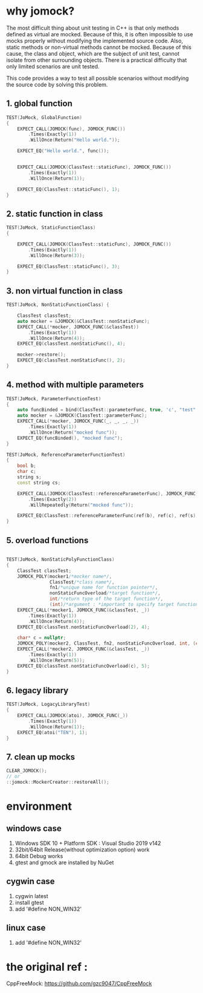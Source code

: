 # why jomock?
The most difficult thing about unit testing in C++ is that only methods defined as virtual are mocked.
Because of this, it is often impossible to use mocks properly without modifying the implemented source code.
Also, static methods or non-virtual methods cannot be mocked.
Because of this cause, the class and object, which are the subject of unit test, cannot isolate from other surrounding objects.
There is a practical difficulty that only limited scenarios are unit tested.

This code provides a way to test all possible scenarios without modifying the source code by solving this problem.

## 1. global function
```c++
TEST(JoMock, GlobalFunction) 
{
    EXPECT_CALL(JOMOCK(func), JOMOCK_FUNC())
        .Times(Exactly(1))
        .WillOnce(Return("Hello world."));

    EXPECT_EQ("Hello world.", func());    


    EXPECT_CALL(JOMOCK(ClassTest::staticFunc), JOMOCK_FUNC())
        .Times(Exactly(1))
        .WillOnce(Return(1));

    EXPECT_EQ(ClassTest::staticFunc(), 1);
}
```

## 2. static function in class
```c++
TEST(JoMock, StaticFunctionClass) 
{

    EXPECT_CALL(JOMOCK(ClassTest::staticFunc), JOMOCK_FUNC())
        .Times(Exactly(1))
        .WillOnce(Return(3));

    EXPECT_EQ(ClassTest::staticFunc(), 3);
}
```

## 3. non virtual function in class
```c++
TEST(JoMock, NonStaticFunctionClass) {

    ClassTest classTest;
    auto mocker = &JOMOCK(&ClassTest::nonStaticFunc);
    EXPECT_CALL(*mocker, JOMOCK_FUNC(&classTest))
        .Times(Exactly(1))
        .WillOnce(Return(4));
    EXPECT_EQ(classTest.nonStaticFunc(), 4);

    mocker->restore();
    EXPECT_EQ(classTest.nonStaticFunc(), 2);
}
```

## 4. method with multiple parameters
```c++
TEST(JoMock, ParameterFunctionTest)
{
    auto funcBinded = bind(ClassTest::parameterFunc, true, 'c', "test", "");
    auto mocker = &JOMOCK(ClassTest::parameterFunc);
    EXPECT_CALL(*mocker, JOMOCK_FUNC(_, _, _, _))
        .Times(Exactly(1))
        .WillOnce(Return("mocked func"));
    EXPECT_EQ(funcBinded(), "mocked func");
}

TEST(JoMock, ReferenceParameterFunctionTest)
{
    bool b;
    char c;
    string s;
    const string cs;

    EXPECT_CALL(JOMOCK(ClassTest::referenceParameterFunc), JOMOCK_FUNC(_, _, _, _))
        .Times(Exactly(2))
        .WillRepeatedly(Return("mocked func"));

    EXPECT_EQ(ClassTest::referenceParameterFunc(ref(b), ref(c), ref(s), ref(cs)), "mocked func");
}
```

## 5. overload functions 
```c++

TEST(JoMock, NonStaticPolyFunctionClass) 
{
    ClassTest classTest;
    JOMOCK_POLY(mocker1/*mocker name*/, 
				ClassTest/*class name*/, 
				fn1/*unique name for function pointer*/, 
				nonStaticFuncOverload/*target function*/, 
				int/*return type of the target function*/, 
				(int)/*argument : *important to specify target function* */)
    EXPECT_CALL(*mocker1, JOMOCK_FUNC(&classTest, _))
        .Times(Exactly(1))
        .WillOnce(Return(4));
    EXPECT_EQ(classTest.nonStaticFuncOverload(2), 4);

    char* c = nullptr;
    JOMOCK_POLY(mocker2, ClassTest, fn2, nonStaticFuncOverload, int, (char*))
    EXPECT_CALL(*mocker2, JOMOCK_FUNC(&classTest, _))
        .Times(Exactly(1))
        .WillOnce(Return(5));
    EXPECT_EQ(classTest.nonStaticFuncOverload(c), 5);
}

```

## 6. legacy library 
```c++
TEST(JoMock, LogacyLibraryTest)
{
    EXPECT_CALL(JOMOCK(atoi), JOMOCK_FUNC(_))
        .Times(Exactly(1))
        .WillOnce(Return(1));
    EXPECT_EQ(atoi("TEN"), 1);
}
```

## 7. clean up mocks
```c++
CLEAR_JOMOCK();
// or 
::jomock::MockerCreator::restoreAll();
```
# environment
## windows case
1. Windows SDK 10 + Platform SDK : Visual Studio 2019 v142
2. 32bit/64bit Release(without optimization option) work
3. 64bit Debug works
4. gtest and gmock are installed by NuGet
## cygwin case 
1. cygwin latest
2. install gtest
3. add '#define NON_WIN32'
## linux case
1. add '#define NON_WIN32'
# the original ref : 
CppFreeMock: https://github.com/gzc9047/CppFreeMock
